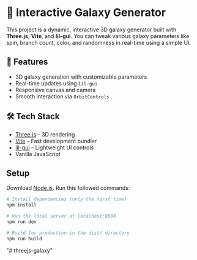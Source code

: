 # 🌌 Interactive Galaxy Generator

This project is a dynamic, interactive 3D galaxy generator built with **Three.js**, **Vite**, and **lil-gui**. You can tweak various galaxy parameters like spin, branch count, color, and randomness in real-time using a simple UI.

## 🚀 Features

- 3D galaxy generation with customizable parameters
- Real-time updates using `lil-gui`
- Responsive canvas and camera
- Smooth interaction via `OrbitControls`

## 🛠️ Tech Stack

- [Three.js](https://threejs.org/) – 3D rendering
- [Vite](https://vitejs.dev/) – Fast development bundler
- [lil-gui](https://github.com/georgealways/lil-gui) – Lightweight UI controls
- Vanilla JavaScript
## Setup

Download [Node.js](https://nodejs.org/en/download/).
Run this followed commands:

```bash
# Install dependencies (only the first time)
npm install

# Run the local server at localhost:8080
npm run dev

# Build for production in the dist/ directory
npm run build
```

"# threejs-galaxy"

